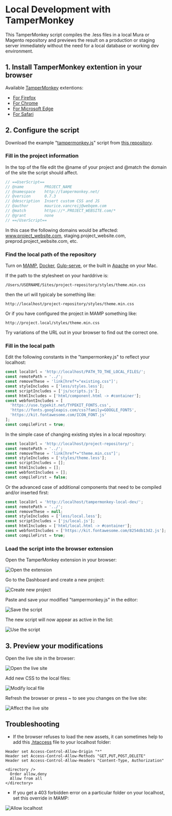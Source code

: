 # Local Development with TamperMonkey

This TamperMonkey script compiles the .less files in a local Mura or Magento repository and previews the result on a production or staging server immediately without the need for a local database or working dev environment.

## 1. Install TamperMonkey extention in your browser

Available [TamperMonkey](https://www.tampermonkey.net/) extentions:
- [For Firefox](https://addons.mozilla.org/en-US/firefox/addon/tampermonkey/)
- [For Chrome](https://chrome.google.com/webstore/detail/tampermonkey/dhdgffkkebhmkfjojejmpbldmpobfkfo?hl=en)
- [For Microsoft Edge](https://www.microsoft.com/en-us/p/tampermonkey/9nblggh5162s?activetab=pivot:overviewtab)
- [For Safari](https://apps.apple.com/us/app/tampermonkey/id1482490089?mt=12)

## 2. Configure the script

Download the example "[tampermonkey.js](https://raw.githubusercontent.com/WoollyMittens/tampermonkey-local-dev/master/tampermonkey.js)" script from [this repository](https://github.com/WoollyMittens/tampermonkey-local-dev).

### Fill in the project information

In the top of the file edit the @name of your project and @match the domain of the site the script should affect.

```javascript
// ==UserScript==
// @name         PROJECT_NAME
// @namespace    http://tampermonkey.net/
// @version      0.7.3
// @description  Insert custom CSS and JS
// @author       maurice.vancreij@webqem.com
// @match        https://*.PROJECT_WEBSITE.com/*
// @grant        none
// ==/UserScript==
```

In this case the following domains would be affected: www.project_website.com, staging.project_website.com, preprod.project_website.com, etc.

### Find the local path of the repository

Turn on [MAMP](https://www.mamp.info/en/downloads/), [Docker](https://www.docker.com/), [Gulp-serve](https://www.npmjs.com/package/gulp-serve), or the built in [Apache](https://websitebeaver.com/set-up-localhost-on-macos-high-sierra-apache-mysql-and-php-7-with-sslhttps) on your Mac.

If the path to the stylesheet on your harddrive is:

    /Users/USERNAME/Sites/project-repository/styles/theme.min.css

then the url will typicaly be something like:

    http://localhost/project-repository/styles/theme.min.css

Or if you have configured the project in MAMP something like:

    http://project.local/styles/theme.min.css

Try variations of the URL out in your browser to find out the correct one.

### Fill in the local path

Edit the following constants in the "tampermonkey.js" to reflect your localhost:

```javascript
const localUrl = 'http://localhost/PATH_TO_THE_LOCAL_FILES/';
const remotePath = '../';
const removeThese = 'link[href*="existing.css"]';
const styleIncludes = ['less/styles.less'];
const scriptIncludes = ['js/scripts.js'];
const htmlIncludes = ['html/component.html -> #container'];
const webfontIncludes = [
  'https://use.typekit.net/TYPEKIT_FONTS.css',
  'https://fonts.googleapis.com/css?family=GOOGLE_FONTS',
  'https://kit.fontawesome.com/ICON_FONT.js'
];
const compileFirst = true;
```

In the simple case of changing existing styles in a local repository:

```javascript
const localUrl = 'http://localhost/project-repository/';
const remotePath = '../';
const removeThese = 'link[href*="theme.min.css"]';
const styleIncludes = ['styles/theme.less'];
const scriptIncludes = [];
const htmlIncludes = [];
const webfontIncludes = [];
const compileFirst = false;
```

Or the advanced case of additional components that need to be compiled and/or inserted first:

```javascript
const localUrl = 'http://localhost/tampermonkey-local-dev/';
const remotePath = '../';
const removeThese = null;
const styleIncludes = ['less/local.less'];
const scriptIncludes = ['js/local.js'];
const htmlIncludes = ['html/local.html -> #container'];
const webfontIncludes = ['https://kit.fontawesome.com/8254db13d2.js'];
const compileFirst = true;
```

### Load the script into the browser extension

Open the TamperMonkey extension in your browser:

![Open the extension](images/1_open_extension.png)

Go to the Dashboard and create a new project:

![Create new project](images/2_create_new_script.png)

Paste and save your modified "tampermonkey.js" in the editor:

![Save the script](images/3_save_the_script.png)

The new script will now appear as active in the list:

![Use the script](images/4_use_the_script.png)

## 3. Preview your modifications

Open the live site in the browser:

![Open the live site](images/5_open_live_site.png)

Add new CSS to the local files:

![Modify local file](images/6_modify_local_file.png)

Refresh the browser or press ~ to see you changes on the live site:

![Affect the live site](images/7_affect_the_live_site.png)

## Troubleshooting

- If the browser refuses to load the new assets, it can sometimes help to add this [.htaccess](.htaccess) file to your localhost folder:

```
Header set Access-Control-Allow-Origin "*"
Header set Access-Control-Allow-Methods "GET,PUT,POST,DELETE"
Header set Access-Control-Allow-Headers "Content-Type, Authorization"

<directory />
  Order allow,deny
  Allow from all
</directory>

```

- If you get a 403 forbidden error on a particular folder on your localhost, set this override in MAMP:

![Allow localhost](images/8_allow_localhost.png)

